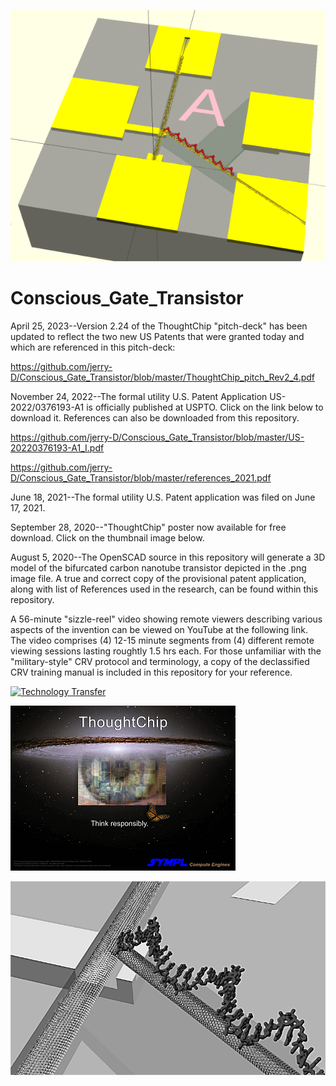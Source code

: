 ![](https://github.com/jerry-D/Conscious_Gate_Transistor/blob/master/Thought_Chip_01.png )

# Conscious_Gate_Transistor
April 25, 2023--Version 2.24 of the ThoughtChip "pitch-deck" has been updated to reflect the two new US Patents that were granted today and which are referenced in this pitch-deck:

https://github.com/jerry-D/Conscious_Gate_Transistor/blob/master/ThoughtChip_pitch_Rev2_4.pdf

November 24, 2022--The formal utility U.S. Patent Application US-2022/0376193-A1 is officially published at USPTO. Click on the link below to download it.  References can also be downloaded from this repository.

https://github.com/jerry-D/Conscious_Gate_Transistor/blob/master/US-20220376193-A1_I.pdf

https://github.com/jerry-D/Conscious_Gate_Transistor/blob/master/references_2021.pdf

June 18, 2021--The formal utility U.S. Patent application was filed on June 17, 2021.

September 28, 2020--"ThoughtChip" poster now available for free download.  Click on the thumbnail image below.

August 5, 2020--The OpenSCAD source in this repository will generate a 3D model of the bifurcated carbon nanotube transistor depicted in the .png image file.
A true and correct copy of the provisional patent application, along with list of References used in the research, can be found within this repository.

A 56-minute "sizzle-reel" video showing remote viewers describing various aspects of the invention can be viewed on YouTube at the following link.  The video comprises (4) 12-15 minute segments from (4) different remote viewing sessions lasting roughtly 1.5 hrs each.  For those unfamiliar with the "military-style" CRV protocol and terminology, a copy of the declassified CRV training manual is included in this repository for your reference.

[![Technology Transfer](http://img.youtube.com/vi/Hdq3M4zQx_o/0.jpg)](http://www.youtube.com/watch?v=Hdq3M4zQx_o "Conscious Gate Transistor Technology Transfer")

[![ThinkChip](https://github.com/jerry-D/Conscious_Gate_Transistor/blob/master/ThoughtChip_Poster1_thumb.png)](https://github.com/jerry-D/Conscious_Gate_Transistor/blob/master/ThoughtChip_Poster1.pdf)

![](https://github.com/jerry-D/Conscious_Gate_Transistor/blob/master/Conscious_CNT_Transistor_3D.png )

